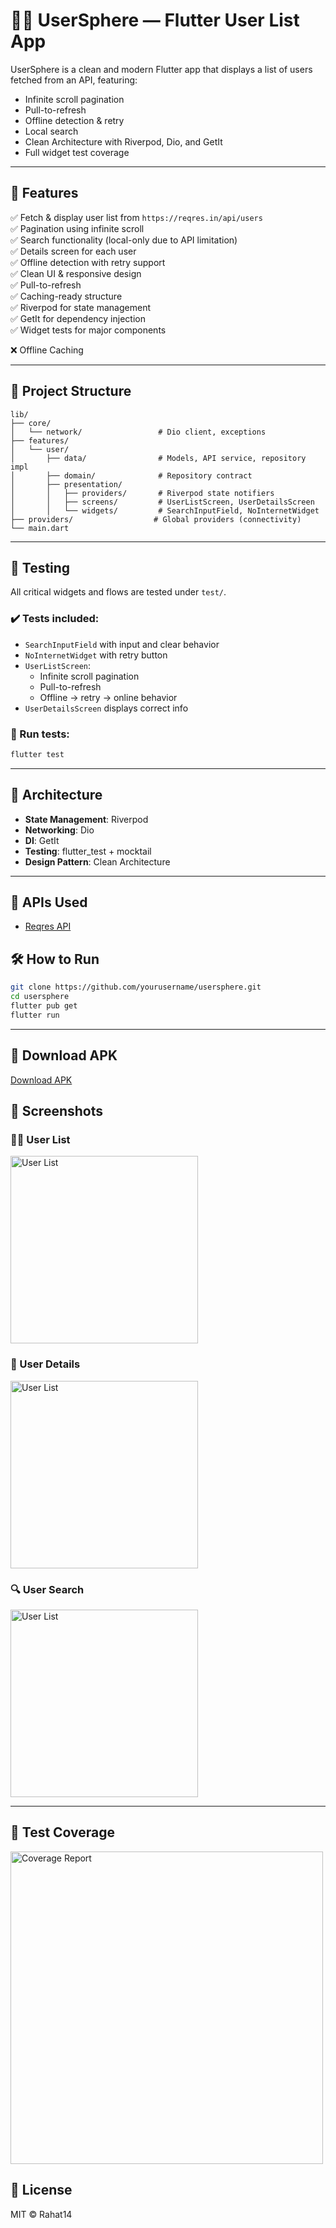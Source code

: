 # 🧑‍💼 UserSphere — Flutter User List App

UserSphere is a clean and modern Flutter app that displays a list of users fetched from an API, featuring:

- Infinite scroll pagination
- Pull-to-refresh
- Offline detection & retry
- Local search
- Clean Architecture with Riverpod, Dio, and GetIt
- Full widget test coverage

---

## 🚀 Features

✅ Fetch & display user list from `https://reqres.in/api/users`  
✅ Pagination using infinite scroll  
✅ Search functionality (local-only due to API limitation)  
✅ Details screen for each user  
✅ Offline detection with retry support  
✅ Clean UI & responsive design  
✅ Pull-to-refresh  
✅ Caching-ready structure  
✅ Riverpod for state management  
✅ GetIt for dependency injection  
✅ Widget tests for major components

❌ Offline Caching 

---

## 📁 Project Structure

```
lib/
├── core/
│   └── network/                 # Dio client, exceptions
├── features/
│   └── user/
│       ├── data/                # Models, API service, repository impl
│       ├── domain/              # Repository contract
│       ├── presentation/
│       │   ├── providers/       # Riverpod state notifiers
│       │   ├── screens/         # UserListScreen, UserDetailsScreen
│       │   └── widgets/         # SearchInputField, NoInternetWidget
├── providers/                  # Global providers (connectivity)
└── main.dart
```

---

## 🧪 Testing

All critical widgets and flows are tested under `test/`.

### ✔️ Tests included:
- `SearchInputField` with input and clear behavior  
- `NoInternetWidget` with retry button  
- `UserListScreen`:
  - Infinite scroll pagination
  - Pull-to-refresh
  - Offline → retry → online behavior
- `UserDetailsScreen` displays correct info

### 🔧 Run tests:

```bash
flutter test
```

---

## 🧠 Architecture

- **State Management**: Riverpod
- **Networking**: Dio
- **DI**: GetIt
- **Testing**: flutter_test + mocktail
- **Design Pattern**: Clean Architecture

---

## 🔌 APIs Used

- [Reqres API](https://reqres.in/api/users)

## 🛠 How to Run

```bash
git clone https://github.com/yourusername/usersphere.git
cd usersphere
flutter pub get
flutter run
```

---

## 📲 Download APK
[Download APK](demo/test_user_spare.apk)

## 📸 Screenshots

### 🧑‍💼 User List
<img src="demo/list.png" alt="User List" width="300"/>

### 📄 User Details

<img src="demo/profile.png" alt="User List" width="300"/>

### 🔍 User Search

<img src="demo/search.png" alt="User List" width="300"/>

---

## 📝 Test Coverage

<img src="demo/coverage_report.png" alt="Coverage Report" width="500"/>

<!-- ## 🙌 Contributions

PRs are welcome! Please ensure all tests pass and code follows the clean architecture setup.

--- -->

## 📄 License

MIT © Rahat14
